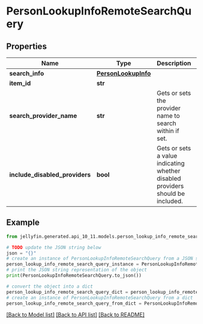 # PersonLookupInfoRemoteSearchQuery


## Properties

Name | Type | Description | Notes
------------ | ------------- | ------------- | -------------
**search_info** | [**PersonLookupInfo**](PersonLookupInfo.md) |  | [optional] 
**item_id** | **str** |  | [optional] 
**search_provider_name** | **str** | Gets or sets the provider name to search within if set. | [optional] 
**include_disabled_providers** | **bool** | Gets or sets a value indicating whether disabled providers should be included. | [optional] 

## Example

```python
from jellyfin.generated.api_10_11.models.person_lookup_info_remote_search_query import PersonLookupInfoRemoteSearchQuery

# TODO update the JSON string below
json = "{}"
# create an instance of PersonLookupInfoRemoteSearchQuery from a JSON string
person_lookup_info_remote_search_query_instance = PersonLookupInfoRemoteSearchQuery.from_json(json)
# print the JSON string representation of the object
print(PersonLookupInfoRemoteSearchQuery.to_json())

# convert the object into a dict
person_lookup_info_remote_search_query_dict = person_lookup_info_remote_search_query_instance.to_dict()
# create an instance of PersonLookupInfoRemoteSearchQuery from a dict
person_lookup_info_remote_search_query_from_dict = PersonLookupInfoRemoteSearchQuery.from_dict(person_lookup_info_remote_search_query_dict)
```
[[Back to Model list]](README.md#documentation-for-models) [[Back to API list]](README.md#documentation-for-api-endpoints) [[Back to README]](README.md)


